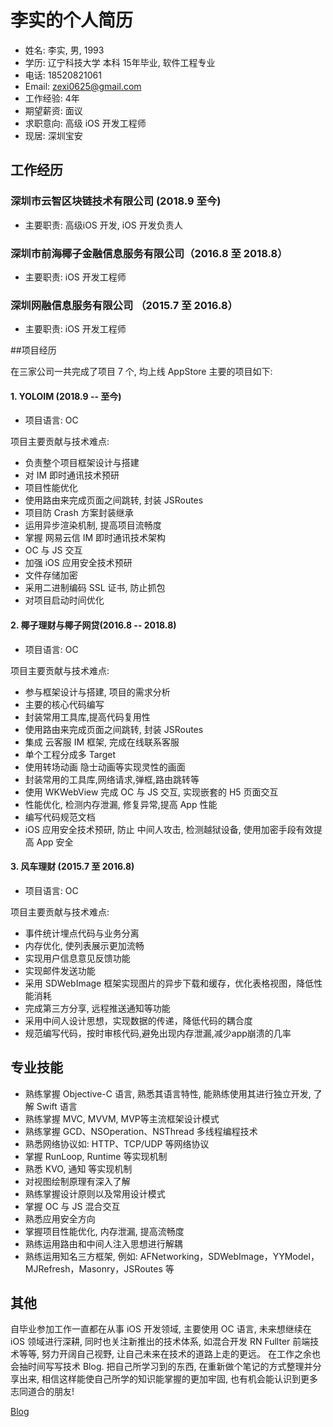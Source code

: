 # 李实的个人简历

* 姓名: 李实, 男, 1993
* 学历: 辽宁科技大学 本科 15年毕业, 软件工程专业
* 电话: 18520821061
* Email: zexi0625@gmail.com
* 工作经验: 4年
* 期望薪资: 面议
* 求职意向: 高级 iOS 开发工程师 
* 现居:  深圳宝安

## 工作经历

### 深圳市云智区块链技术有限公司 (2018.9 至今)

* 主要职责: 高级iOS 开发, iOS 开发负责人

### 深圳市前海椰子金融信息服务有限公司（2016.8 至 2018.8）

* 主要职责: iOS 开发工程师

### 深圳网融信息服务有限公司 （2015.7 至 2016.8）

* 主要职责: iOS 开发工程师

##项目经历

在三家公司一共完成了项目 7 个, 均上线 AppStore
主要的项目如下:

#### 1. YOLOIM (2018.9 -- 至今)

* 项目语言: OC

项目主要贡献与技术难点:

* 负责整个项目框架设计与搭建
* 对 IM 即时通讯技术预研 
* 项目性能优化
* 使用路由来完成页面之间跳转, 封装 JSRoutes
* 项目防 Crash 方案封装继承
* 运用异步渲染机制, 提高项目流畅度
* 掌握 网易云信 IM 即时通讯技术架构
* OC 与 JS 交互
* 加强 iOS 应用安全技术预研
* 文件存储加密
* 采用二进制编码 SSL 证书, 防止抓包
* 对项目启动时间优化

#### 2. 椰子理财与椰子网贷(2016.8 -- 2018.8)

* 项目语言: OC
 
项目主要贡献与技术难点: 

* 参与框架设计与搭建, 项目的需求分析
* 主要的核心代码编写
* 封装常用工具库,提高代码复用性
* 使用路由来完成页面之间跳转, 封装 JSRoutes
* 集成 云客服 IM 框架, 完成在线联系客服 
* 单个工程分成多 Target
* 使用转场动画 隐士动画等实现灵性的画面
* 封装常用的工具库,网络请求,弹框,路由跳转等
* 使用 WKWebView 完成 OC 与 JS 交互, 实现嵌套的 H5 页面交互
* 性能优化, 检测内存泄漏, 修复异常,提高 App 性能
* 编写代码规范文档
* iOS 应用安全技术预研, 防止 中间人攻击, 检测越狱设备, 使用加密手段有效提高 App 安全

#### 3. 风车理财 (2015.7 至 2016.8)

* 项目语言: OC 

项目主要贡献与技术难点:

* 事件统计埋点代码与业务分离
* 内存优化, 使列表展示更加流畅
* 实现用户信息意见反馈功能
* 实现邮件发送功能
* 采用 SDWebImage 框架实现图片的异步下载和缓存，优化表格视图，降低性能消耗
* 完成第三方分享, 远程推送通知等功能
* 采用中间人设计思想，实现数据的传递，降低代码的耦合度
* 规范编写代码，按时审核代码,避免出现内存泄漏,减少app崩溃的几率 
## 专业技能

* 熟练掌握 Objective-C 语言, 熟悉其语言特性, 能熟练使用其进行独立开发, 了解 Swift 语言
* 熟练掌握 MVC, MVVM, MVP等主流框架设计模式
* 熟练掌握 GCD、NSOperation、NSThread 多线程编程技术
* 熟悉网络协议如: HTTP、TCP/UDP 等网络协议
* 掌握 RunLoop,  Runtime 等实现机制
* 熟悉 KVO, 通知 等实现机制
* 对视图绘制原理有深入了解
* 熟练掌握设计原则以及常用设计模式
* 掌握 OC 与 JS 混合交互
* 熟悉应用安全方向
* 掌握项目性能优化, 内存泄漏, 提高流畅度
* 熟练运用路由和中间人注入思想进行解耦
* 熟练运用知名三方框架, 例如: AFNetworking，SDWebImage，YYModel， MJRefresh，Masonry，JSRoutes 等


## 其他

自毕业参加工作一直都在从事 iOS 开发领域, 主要使用 OC 语言, 未来想继续在 iOS 领域进行深耕, 同时也关注新推出的技术体系, 如混合开发 RN Fullter 前端技术等等, 努力开阔自己视野, 让自己未来在技术的道路上走的更远。 
在工作之余也会抽时间写写技术 Blog. 把自己所学习到的东西, 在重新做个笔记的方式整理并分享出来, 相信这样能使自己所学的知识能掌握的更加牢固, 也有机会能认识到更多志同道合的朋友!

[Blog](https://www.jianshu.com/u/9c6bbe968616)
  
  
 
 


 
 











